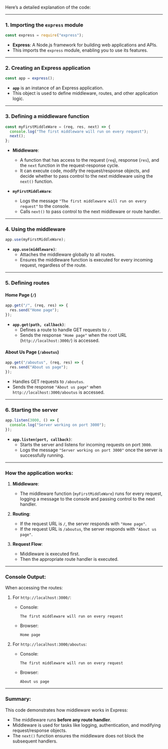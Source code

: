 Here’s a detailed explanation of the code:

---

### **1. Importing the `express` module**
```javascript
const express = require("express");
```
- **Express**: A Node.js framework for building web applications and APIs.
- This imports the `express` module, enabling you to use its features.

---

### **2. Creating an Express application**
```javascript
const app = express();
```
- **`app`** is an instance of an Express application.
- This object is used to define middleware, routes, and other application logic.

---

### **3. Defining a middleware function**
```javascript
const myFirstMiddleWare = (req, res, next) => {
  console.log("The first middleware will run on every request");
  next();
};
```
- **Middleware**:
    - A function that has access to the request (`req`), response (`res`), and the `next` function in the request-response cycle.
    - It can execute code, modify the request/response objects, and decide whether to pass control to the next middleware using the `next()` function.

- **`myFirstMiddleWare`**:
    - Logs the message `"The first middleware will run on every request"` to the console.
    - Calls `next()` to pass control to the next middleware or route handler.

---

### **4. Using the middleware**
```javascript
app.use(myFirstMiddleWare);
```
- **`app.use(middleware)`**:
    - Attaches the middleware globally to all routes.
    - Ensures the middleware function is executed for every incoming request, regardless of the route.

---

### **5. Defining routes**
#### **Home Page (`/`)**
```javascript
app.get("/", (req, res) => {
  res.send("Home page");
});
```
- **`app.get(path, callback)`**:
    - Defines a route to handle GET requests to `/`.
    - Sends the response `"Home page"` when the root URL (`http://localhost:3000/`) is accessed.

#### **About Us Page (`/aboutus`)**
```javascript
app.get("/aboutus", (req, res) => {
  res.send("About us page");
});
```
- Handles GET requests to `/aboutus`.
- Sends the response `"About us page"` when `http://localhost:3000/aboutus` is accessed.

---

### **6. Starting the server**
```javascript
app.listen(3000, () => {
  console.log("Server working on port 3000");
});
```
- **`app.listen(port, callback)`**:
    - Starts the server and listens for incoming requests on port `3000`.
    - Logs the message `"Server working on port 3000"` once the server is successfully running.

---

### **How the application works**:
1. **Middleware**:
    - The middleware function (`myFirstMiddleWare`) runs for every request, logging a message to the console and passing control to the next handler.

2. **Routing**:
    - If the request URL is `/`, the server responds with `"Home page"`.
    - If the request URL is `/aboutus`, the server responds with `"About us page"`.

3. **Request Flow**:
    - Middleware is executed first.
    - Then the appropriate route handler is executed.

---

### **Console Output**:
When accessing the routes:
1. For `http://localhost:3000/`:
    - Console:
      ```
      The first middleware will run on every request
      ```
    - Browser:
      ```
      Home page
      ```

2. For `http://localhost:3000/aboutus`:
    - Console:
      ```
      The first middleware will run on every request
      ```
    - Browser:
      ```
      About us page
      ```

---

### **Summary**:
This code demonstrates how middleware works in Express:
- The middleware runs **before any route handler**.
- Middleware is used for tasks like logging, authentication, and modifying request/response objects.
- The `next()` function ensures the middleware does not block the subsequent handlers.